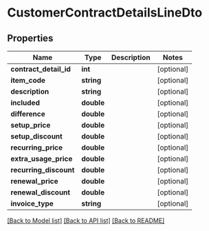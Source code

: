 # CustomerContractDetailsLineDto

## Properties
Name | Type | Description | Notes
------------ | ------------- | ------------- | -------------
**contract_detail_id** | **int** |  | [optional] 
**item_code** | **string** |  | [optional] 
**description** | **string** |  | [optional] 
**included** | **double** |  | [optional] 
**difference** | **double** |  | [optional] 
**setup_price** | **double** |  | [optional] 
**setup_discount** | **double** |  | [optional] 
**recurring_price** | **double** |  | [optional] 
**extra_usage_price** | **double** |  | [optional] 
**recurring_discount** | **double** |  | [optional] 
**renewal_price** | **double** |  | [optional] 
**renewal_discount** | **double** |  | [optional] 
**invoice_type** | **string** |  | [optional] 

[[Back to Model list]](../README.md#documentation-for-models) [[Back to API list]](../README.md#documentation-for-api-endpoints) [[Back to README]](../README.md)


